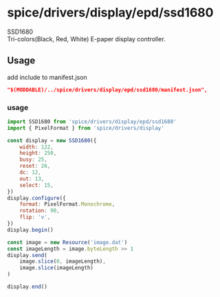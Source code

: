 spice/drivers/display/epd/ssd1680
================
SSD1680  
Tri-colors(Black, Red, White) E-paper display controller.

Usage
----------------
add include to manifest.json

```json
"$(MODDABLE)/../spice/drivers/display/epd/ssd1680/manifest.json",
```

### usage
```javascript
import SSD1680 from 'spice/drivers/display/epd/ssd1680'
import { PixelFormat } from 'spice/drivers/display'

const display = new SSD1680({
	width: 122,
	height: 250,
	busy: 25,
	reset: 26,
	dc: 12,
	out: 13,
	select: 15,
})
display.configure({
    format: PixelFormat.Monochrome,
	rotation: 90,
	flip: 'v',
})
display.begin()

const image = new Resource('image.dat')
const imageLength = image.byteLength >> 1
display.send(
	image.slice(0, imageLength),
	image.slice(imageLength)
)

display.end()
```
